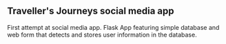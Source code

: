 ## Traveller's Journeys social media app

First attempt at social media app. Flask App featuring simple database and web form that detects and stores user information in the database.
